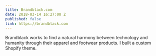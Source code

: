 ```yaml
---
title: Brandblack.com
date: 2018-03-14 16:27:00 Z
published: false
link: https://brandblack.com
---
```


Brandblack works to find a natural harmony between technology and humanity through their apparel and footwear products. I built a custom Shopify theme.